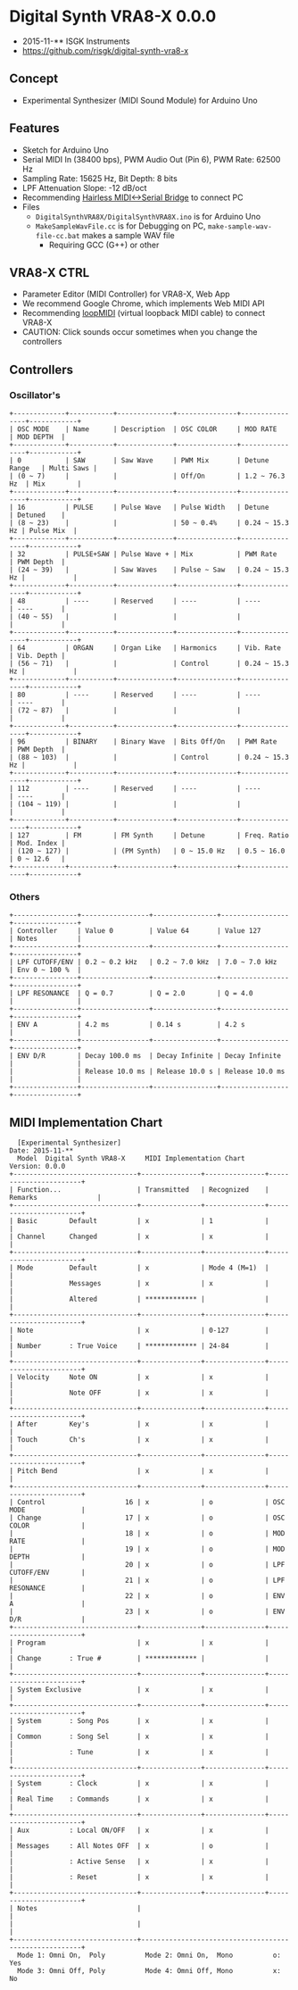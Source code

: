 # Digital Synth VRA8-X 0.0.0

- 2015-11-** ISGK Instruments
- <https://github.com/risgk/digital-synth-vra8-x>

## Concept

- Experimental Synthesizer (MIDI Sound Module) for Arduino Uno

## Features

- Sketch for Arduino Uno
- Serial MIDI In (38400 bps), PWM Audio Out (Pin 6), PWM Rate: 62500 Hz
- Sampling Rate: 15625 Hz, Bit Depth: 8 bits
- LPF Attenuation Slope: -12 dB/oct
- Recommending [Hairless MIDI<->Serial Bridge](http://projectgus.github.io/hairless-midiserial/) to connect PC
- Files
    - `DigitalSynthVRA8X/DigitalSynthVRA8X.ino` is for Arduino Uno
    - `MakeSampleWavFile.cc` is for Debugging on PC, `make-sample-wav-file-cc.bat` makes a sample WAV file
        - Requiring GCC (G++) or other

## VRA8-X CTRL

- Parameter Editor (MIDI Controller) for VRA8-X, Web App
- We recommend Google Chrome, which implements Web MIDI API
- Recommending [loopMIDI](http://www.tobias-erichsen.de/software/loopmidi.html) (virtual loopback MIDI cable) to connect VRA8-X
- CAUTION: Click sounds occur sometimes when you change the controllers

## Controllers

### Oscillator's

    +-------------+-----------+--------------+---------------+----------------+------------+
    | OSC MODE    | Name      | Description  | OSC COLOR     | MOD RATE       | MOD DEPTH  |
    +-------------+-----------+--------------+---------------+----------------+------------+
    | 0           | SAW       | Saw Wave     | PWM Mix       | Detune Range   | Multi Saws |
    | (0 ~ 7)     |           |              | Off/On        | 1.2 ~ 76.3 Hz  | Mix        |
    +-------------+-----------+--------------+---------------+----------------+------------+
    | 16          | PULSE     | Pulse Wave   | Pulse Width   | Detune         | Detuned    |
    | (8 ~ 23)    |           |              | 50 ~ 0.4%     | 0.24 ~ 15.3 Hz | Pulse Mix  |
    +-------------+-----------+--------------+---------------+----------------+------------+
    | 32          | PULSE+SAW | Pulse Wave + | Mix           | PWM Rate       | PWM Depth  |
    | (24 ~ 39)   |           | Saw Waves    | Pulse ~ Saw   | 0.24 ~ 15.3 Hz |            |
    +-------------+-----------+--------------+---------------+----------------+------------+
    | 48          | ----      | Reserved     | ----          | ----           | ----       |
    | (40 ~ 55)   |           |              |               |                |            |
    +-------------+-----------+--------------+---------------+----------------+------------+
    | 64          | ORGAN     | Organ Like   | Harmonics     | Vib. Rate      | Vib. Depth |
    | (56 ~ 71)   |           |              | Control       | 0.24 ~ 15.3 Hz |            |
    +-------------+-----------+--------------+---------------+----------------+------------+
    | 80          | ----      | Reserved     | ----          | ----           | ----       |
    | (72 ~ 87)   |           |              |               |                |            |
    +-------------+-----------+--------------+---------------+----------------+------------+
    | 96          | BINARY    | Binary Wave  | Bits Off/On   | PWM Rate       | PWM Depth  |
    | (88 ~ 103)  |           |              | Control       | 0.24 ~ 15.3 Hz |            |
    +-------------+-----------+--------------+---------------+----------------+------------+
    | 112         | ----      | Reserved     | ----          | ----           | ----       |
    | (104 ~ 119) |           |              |               |                |            |
    +-------------+-----------+--------------+---------------+----------------+------------+
    | 127         | FM        | FM Synth     | Detune        | Freq. Ratio    | Mod. Index |
    | (120 ~ 127) |           | (PM Synth)   | 0 ~ 15.0 Hz   | 0.5 ~ 16.0     | 0 ~ 12.6   |
    +-------------+-----------+--------------+---------------+----------------+------------+

### Others

    +----------------+-----------------+----------------+-----------------+----------------+
    | Controller     | Value 0         | Value 64       | Value 127       | Notes          |
    +----------------+-----------------+----------------+-----------------+----------------+
    | LPF CUTOFF/ENV | 0.2 ~ 0.2 kHz   | 0.2 ~ 7.0 kHz  | 7.0 ~ 7.0 kHz   | Env 0 ~ 100 %  |
    +----------------+-----------------+----------------+-----------------+----------------+
    | LPF RESONANCE  | Q = 0.7         | Q = 2.0        | Q = 4.0         |                |
    +----------------+-----------------+----------------+-----------------+----------------+
    | ENV A          | 4.2 ms          | 0.14 s         | 4.2 s           |                |
    +----------------+-----------------+----------------+-----------------+----------------+
    | ENV D/R        | Decay 100.0 ms  | Decay Infinite | Decay Infinite  |                |
    |                | Release 10.0 ms | Release 10.0 s | Release 10.0 ms |                |
    +----------------+-----------------+----------------+-----------------+----------------+

## MIDI Implementation Chart

      [Experimental Synthesizer]                                      Date: 2015-11-**       
      Model  Digital Synth VRA8-X     MIDI Implementation Chart       Version: 0.0.0         
    +-------------------------------+---------------+---------------+-----------------------+
    | Function...                   | Transmitted   | Recognized    | Remarks               |
    +-------------------------------+---------------+---------------+-----------------------+
    | Basic        Default          | x             | 1             |                       |
    | Channel      Changed          | x             | x             |                       |
    +-------------------------------+---------------+---------------+-----------------------+
    | Mode         Default          | x             | Mode 4 (M=1)  |                       |
    |              Messages         | x             | x             |                       |
    |              Altered          | ************* |               |                       |
    +-------------------------------+---------------+---------------+-----------------------+
    | Note                          | x             | 0-127         |                       |
    | Number       : True Voice     | ************* | 24-84         |                       |
    +-------------------------------+---------------+---------------+-----------------------+
    | Velocity     Note ON          | x             | x             |                       |
    |              Note OFF         | x             | x             |                       |
    +-------------------------------+---------------+---------------+-----------------------+
    | After        Key's            | x             | x             |                       |
    | Touch        Ch's             | x             | x             |                       |
    +-------------------------------+---------------+---------------+-----------------------+
    | Pitch Bend                    | x             | x             |                       |
    +-------------------------------+---------------+---------------+-----------------------+
    | Control                    16 | x             | o             | OSC MODE              |
    | Change                     17 | x             | o             | OSC COLOR             |
    |                            18 | x             | o             | MOD RATE              |
    |                            19 | x             | o             | MOD DEPTH             |
    |                            20 | x             | o             | LPF CUTOFF/ENV        |
    |                            21 | x             | o             | LPF RESONANCE         |
    |                            22 | x             | o             | ENV A                 |
    |                            23 | x             | o             | ENV D/R               |
    +-------------------------------+---------------+---------------+-----------------------+
    | Program                       | x             | x             |                       |
    | Change       : True #         | ************* |               |                       |
    +-------------------------------+---------------+---------------+-----------------------+
    | System Exclusive              | x             | x             |                       |
    +-------------------------------+---------------+---------------+-----------------------+
    | System       : Song Pos       | x             | x             |                       |
    | Common       : Song Sel       | x             | x             |                       |
    |              : Tune           | x             | x             |                       |
    +-------------------------------+---------------+---------------+-----------------------+
    | System       : Clock          | x             | x             |                       |
    | Real Time    : Commands       | x             | x             |                       |
    +-------------------------------+---------------+---------------+-----------------------+
    | Aux          : Local ON/OFF   | x             | x             |                       |
    | Messages     : All Notes OFF  | x             | o             |                       |
    |              : Active Sense   | x             | x             |                       |
    |              : Reset          | x             | x             |                       |
    +-------------------------------+---------------+---------------+-----------------------+
    | Notes                         |                                                       |
    |                               |                                                       |
    +-------------------------------+-------------------------------------------------------+
      Mode 1: Omni On,  Poly          Mode 2: Omni On,  Mono          o: Yes                 
      Mode 3: Omni Off, Poly          Mode 4: Omni Off, Mono          x: No                  
